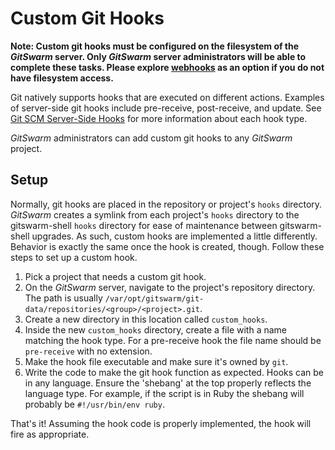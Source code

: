 # Custom Git Hooks

**Note: Custom git hooks must be configured on the filesystem of the
$GitSwarm$ server. Only $GitSwarm$ server administrators will be able to
complete these tasks. Please explore [webhooks](../web_hooks/web_hooks.md)
as an option if you do not have filesystem access.**

Git natively supports hooks that are executed on different actions.
Examples of server-side git hooks include pre-receive, post-receive, and
update. See [Git SCM Server-Side
Hooks](https://git-scm.com/book/en/v2/Customizing-Git-Git-Hooks#Server-Side-Hooks)
for more information about each hook type.

$GitSwarm$ administrators can add custom git hooks to any $GitSwarm$ project.

## Setup

Normally, git hooks are placed in the repository or project's `hooks`
directory. $GitSwarm$ creates a symlink from each project's `hooks` directory
to the gitswarm-shell `hooks` directory for ease of maintenance between
gitswarm-shell upgrades. As such, custom hooks are implemented a little
differently. Behavior is exactly the same once the hook is created, though.
Follow these steps to set up a custom hook.

1. Pick a project that needs a custom git hook.
1. On the $GitSwarm$ server, navigate to the project's repository directory.
   The path is usually
   `/var/opt/gitswarm/git-data/repositories/<group>/<project>.git`.
1. Create a new directory in this location called `custom_hooks`.
1. Inside the new `custom_hooks` directory, create a file with a name
   matching the hook type. For a pre-receive hook the file name should be
   `pre-receive` with no extension.
1. Make the hook file executable and make sure it's owned by `git`.
1. Write the code to make the git hook function as expected. Hooks can be
   in any language. Ensure the 'shebang' at the top properly reflects the
   language type. For example, if the script is in Ruby the shebang will
   probably be `#!/usr/bin/env ruby`.

That's it! Assuming the hook code is properly implemented, the hook will
fire as appropriate.
